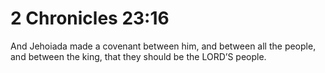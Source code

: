 # 2 Chronicles 23:16

And Jehoiada made a covenant between him, and between all the people, and between the king, that they should be the LORD’S people.